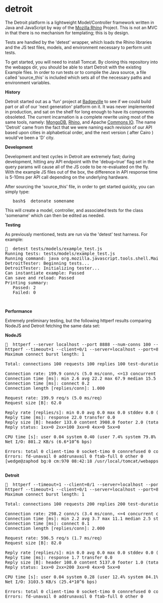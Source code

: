 # detroit


The Detroit platform is a lightweight Model/Controller framework written in Java and JavaScript by way of the <a href='https://developer.mozilla.org/en-US/docs/Mozilla/Projects/Rhino'>Mozilla Rhino</a> Project. 
This is not an MVC in that there is no mechanism for templating; this is by design.

Tests are handled by the 'detest' wrapper, which loads the Rhino libraries and the JS test files, models, and environment necessary to perform unit tests.

To get started, you will need to install Tomcat.  By cloning this repository into the webapps dir, you should be able to start Detroit with the existing Example files. In order to run tests or to compile the Java source, a file called 'source_this' is included which sets all of the necessary paths and environment variables.



<p>

<b>History</b>
<p>
Detroit started out as a 'fun' project at <a href='http://badgeville.com'>Badgeville</a> to see if we could build part or all of our 'next generation' platform on it.  It was never implemented in production, and sat on the shelf for long enough to have its components obsoleted.  The current incarnation is a complete rewrite using most of the same tools, namely:  <a href='http://mongodb.org'>MongoDB</a>, <a href='https://developer.mozilla.org/en-US/docs/Mozilla/Projects/Rhino'>Rhino</a>, and Apache <a href='https://commons.apache.org/proper/commons-io/'>Commons IO</a>.  The name 'Detroit' came from the fact that we were naming each revision of our API based upon cities in alphabetical order, and the next version ( after Cairo ) would've been a 'D' city.


<p>
<b>Development</b>
<p>

Development and test cycles in Detroit are extremely fast; during development, hitting any API endpoint with the 'debug=true' flag set in the query params will cause all of the JS code to be re-evaluated on the fly. With the example JS files out of the box, the difference in API response time is 5-10ms per API call depending on the underlying hardware.
<p>
After sourcing the 'source_this' file, in order to get started quickly, you can simply type:
<pre>
   bash$  detonate somename
</pre>
This will create a model, controller, and associated tests for the class 'somename' which can then be edited as needed.




<p>
<b>Testing</b>
<p>

As previously mentioned, tests are run via the 'detest' test harness. For example:
<pre>
🍺  detest tests/models/example_test.js 
Running tests: tests/models/example_test.js
Running command: java org.mozilla.javascript.tools.shell.Main -f js/routes.js -f js/api.js -f tests/detroit_tester.js -f js/models/base.js -f js/models/example.js -f tests/models/example_test.js -f tests/finalize.js
DetroitTester: Beginning tests...
DetroitTester: Initializing tester...
Can instantiate example: Passed
Can save and reload: Passed</font>
Printing summary:
   Passed: 2
   Failed: 0
</pre>




<p><br>

<b>Performance</b>

Extremely preliminary testing, but the following httperf results comparing NodeJS and Detroit fetching the same data set:


<b>NodeJS</b>
<pre>
🍺  httperf --server localhost --port 8888 --num-conns 100 --rate 200  --timeout 1 --num-calls=1
httperf --timeout=1 --client=0/1 --server=localhost --port=8888 --uri=/ --rate=200 --send-buffer=4096 --recv-buffer=16384 --num-conns=100 --num-calls=1
Maximum connect burst length: 1

Total: connections 100 requests 100 replies 100 test-duration 0.500 s

Connection rate: 199.9 conn/s (5.0 ms/conn, <=13 concurrent connections)
Connection time [ms]: min 2.6 avg 22.2 max 67.9 median 15.5 stddev 19.7
Connection time [ms]: connect 0.2
Connection length [replies/conn]: 1.000

Request rate: 199.9 req/s (5.0 ms/req)
Request size [B]: 62.0

Reply rate [replies/s]: min 0.0 avg 0.0 max 0.0 stddev 0.0 (0 samples)
Reply time [ms]: response 22.0 transfer 0.0
Reply size [B]: header 133.0 content 3908.0 footer 2.0 (total 4043.0)
Reply status: 1xx=0 2xx=100 3xx=0 4xx=0 5xx=0

CPU time [s]: user 0.04 system 0.40 (user 7.4% system 79.8% total 87.1%)
Net I/O: 801.2 KB/s (6.6*10^6 bps)

Errors: total 0 client-timo 0 socket-timo 0 connrefused 0 connreset 0
Errors: fd-unavail 0 addrunavail 0 ftab-full 0 other 0
[wedge@zaphod bg:0 cm:970 08:42:18 /usr/local/tomcat/webapps/detroit]

</pre>

<b>Detroit</b>
<pre>
🍺  httperf --timeout=1 --client=0/1 --server=localhost --port=8080 --uri=/detroit/api/examples --rate=300 --send-buffer=4096 --recv-buffer=16384 --num-conns=100 --num-calls=2
httperf --timeout=1 --client=0/1 --server=localhost --port=8080 --uri=/detroit/api/examples --rate=300 --send-buffer=4096 --recv-buffer=16384 --num-conns=100 --num-calls=2
Maximum connect burst length: 1

Total: connections 100 requests 200 replies 200 test-duration 0.335 s

Connection rate: 298.2 conn/s (3.4 ms/conn, <=4 concurrent connections)
Connection time [ms]: min 2.2 avg 3.7 max 11.1 median 2.5 stddev 1.8
Connection time [ms]: connect 0.1
Connection length [replies/conn]: 2.000

Request rate: 596.5 req/s (1.7 ms/req)
Request size [B]: 82.0

Reply rate [replies/s]: min 0.0 avg 0.0 max 0.0 stddev 0.0 (0 samples)
Reply time [ms]: response 1.7 transfer 0.0
Reply size [B]: header 108.0 content 5137.0 footer 1.0 (total 5246.0)
Reply status: 1xx=0 2xx=200 3xx=0 4xx=0 5xx=0

CPU time [s]: user 0.04 system 0.28 (user 12.4% system 84.1% total 96.5%)
Net I/O: 3103.5 KB/s (25.4*10^6 bps)

Errors: total 0 client-timo 0 socket-timo 0 connrefused 0 connreset 0
Errors: fd-unavail 0 addrunavail 0 ftab-full 0 other 0
</pre>
